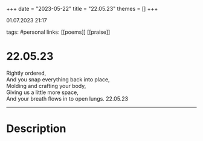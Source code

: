 +++
date = "2023-05-22"
title = "22.05.23"
themes = []
+++

01.07.2023 21:17

tags: #personal
links: [[poems]] [[praise]]

# 22.05.23
Rightly ordered,  
And you snap everything back into place,  
Molding and crafting your body,  
Giving us a little more space,  
And your breath flows in to open lungs.
22.05.23

---
# Description